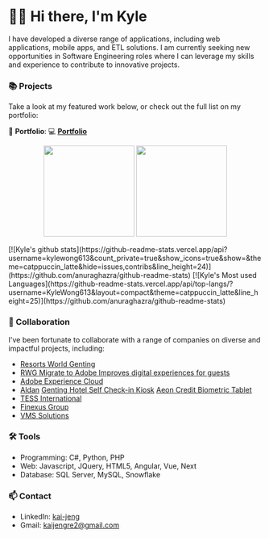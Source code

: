 # 🙋‍♂️ Hi there, I'm Kyle

I have developed a diverse range of applications, including web applications, mobile apps, and ETL solutions. 
I am currently seeking new opportunities in Software Engineering roles where I can leverage my skills and experience to contribute to innovative projects.


### 📚 Projects

Take a look at my featured work below, or check out the full list on my portfolio:

🔗 **Portfolio**: 💻 **[Portfolio](https://github.com/KyleWong613/KJSite/blob/main/README.md)**
<p align="center">
  <img src="https://github-readme-stats.vercel.app/api?username=kylewong613&count_private=true&show_icons=true&theme=catppuccin_latte&hide=issues,contribs&line_height=24" height="180">
  <img src="https://github-readme-stats.vercel.app/api/top-langs/?username=KyleWong613&layout=compact&theme=catppuccin_latte&line_height=25" height="180">
</p>
[![Kyle's github stats](https://github-readme-stats.vercel.app/api?username=kylewong613&count_private=true&show_icons=true&show=&theme=catppuccin_latte&hide=issues,contribs&line_height=24)](https://github.com/anuraghazra/github-readme-stats) 
[![Kyle's Most used Languages](https://github-readme-stats.vercel.app/api/top-langs/?username=KyleWong613&layout=compact&theme=catppuccin_latte&line_height=25)](https://github.com/anuraghazra/github-readme-stats)


### 👯 Collaboration

I've been fortunate to collaborate with a range of companies on diverse and impactful projects, including:
- [Resorts World Genting](https://www.rwgenting.com/)
- [RWG Migrate to Adobe Improves digital experiences for guests](https://business.adobe.com/customer-success-stories/genting-malaysia-case-study.html)
- [Adobe Experience Cloud](https://business.adobe.com/sg/products/experience-manager/adobe-experience-manager.html)
- [Aldan](https://www.aldantechnology.com/products--solutions.html)
      [Genting Hotel Self Check-in Kiosk](https://www.aldantechnology.com/uploads/1/4/8/3/148341329/c.jpg)
      [Aeon Credit Biometric Tablet](https://www.aldantechnology.com/uploads/1/4/8/3/148341329/recardingkiosk_orig.png)
- [TESS International](https://www.tessinternational.com/)
- [Finexus Group](https://www.finexusgroup.com/) 
- [VMS Solutions](https://www.vms-solutions.com/en/index.php)


### 🛠️ Tools

- Programming: C#, Python, PHP
- Web: Javascript, JQuery, HTML5, Angular, Vue, Next
- Database: SQL Server, MySQL, Snowflake

### 📫 Contact
- LinkedIn: [kai-jeng](https://www.linkedin.com/in/wong-kai-jeng/)
- Gmail: kaijengre2@gmail.com

<!--
**KyleWong613/KyleWong613** is a ✨ _special_ ✨ repository because its `README.md` (this file) appears on your GitHub profile.

Here are some ideas to get you started:

- 🔭 I’m currently working on ...
- 🌱 I’m currently learning ...
- 👯 I’m looking to collaborate on ...
- 🤔 I’m looking for help with ...
- 💬 Ask me about ...
- 📫 How to reach me: ...
- 😄 Pronouns: ...
- ⚡ Fun fact: ...
-->
